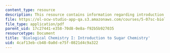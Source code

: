 ```yaml
---
content_type: resource
description: This resource contains information regarding introduction to sugar chemistry.
file: https://ol-ocw-studio-app-qa.s3.amazonaws.com/courses/5-07sc-biological-chemistry-i-fall-2013/4caf13ebcb480a0de75f0821d4c9a322_MIT5_07SCF13_Lec13.pdf
file_type: application/pdf
parent_uid: 17c27441-e358-70d8-0e8a-f92b5b927035
resourcetype: Document
title: 'Biological Chemistry I: Introduction to Sugar Chemistry'
uid: 4caf13eb-cb48-0a0d-e75f-0821d4c9a322
---
```

